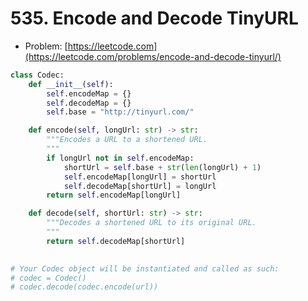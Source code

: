 # 535. Encode and Decode TinyURL

- Problem: [https://leetcode.com](https://leetcode.com/problems/encode-and-decode-tinyurl/)

```python
class Codec:
    def __init__(self):
        self.encodeMap = {}
        self.decodeMap = {}
        self.base = "http://tinyurl.com/"

    def encode(self, longUrl: str) -> str:
        """Encodes a URL to a shortened URL.
        """
        if longUrl not in self.encodeMap:
            shortUrl = self.base + str(len(longUrl) + 1)
            self.encodeMap[longUrl] = shortUrl
            self.decodeMap[shortUrl] = longUrl
        return self.encodeMap[longUrl]

    def decode(self, shortUrl: str) -> str:
        """Decodes a shortened URL to its original URL.
        """
        return self.decodeMap[shortUrl]
        

# Your Codec object will be instantiated and called as such:
# codec = Codec()
# codec.decode(codec.encode(url))
```